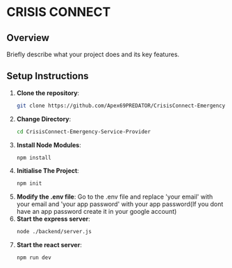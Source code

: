 # CRISIS CONNECT

## Overview

Briefly describe what your project does and its key features.

## Setup Instructions
1. **Clone the repository**:
   ```bash
   git clone https://github.com/Apex69PREDATOR/CrisisConnect-Emergency-Service-Provider.git
2. **Change Directory**:
   ```bash
   cd CrisisConnect-Emergency-Service-Provider
3. **Install Node Modules**:
   ```bash
   npm install
4. **Initialise The Project**:
   ```bash
   npm init
5. **Modify the .env file**:
    Go to the .env file and replace 'your email' with your email and 'your app password' with your app password(If you dont have an app password create it in your google account)
6. **Start the express server**:
   ```bash
   node ./backend/server.js
7. **Start the react server**:
   ```bash
   npm run dev
